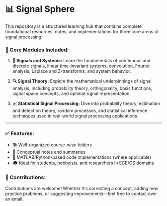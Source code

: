 # 📊 Signal Sphere

This repository is a structured learning hub that contains complete foundational resources, notes, and implementations for three core areas of signal processing:

### 🧱 Core Modules Included:

1. **📘 Signals and Systems:**
   Learn the fundamentals of continuous and discrete signals, linear time-invariant systems, convolution, Fourier analysis, Laplace and Z-transforms, and system behavior.

2. **🔍 Signal Theory:**
   Explore the mathematical underpinnings of signal analysis, including probability theory, orthogonality, basis functions, signal space concepts, and optimal signal representation.

3. **📈 Statistical Signal Processing:**
   Dive into probability theory, estimation and detection theory, random processes, and statistical inference techniques used in real-world signal processing applications.


---

### ✅ Features:

* 📚 Well-organized course-wise folders
* 📝 Conceptual notes and summaries
* 📂 MATLAB/Python-based code implementations (where applicable)
* 🎓 Ideal for students, hobbyists, and researchers in ECE/CS domains


### 🤝 Contributions:

Contributions are welcome! Whether it's correcting a concept, adding new practice problems, or suggesting improvements—feel free to contact over an email.
